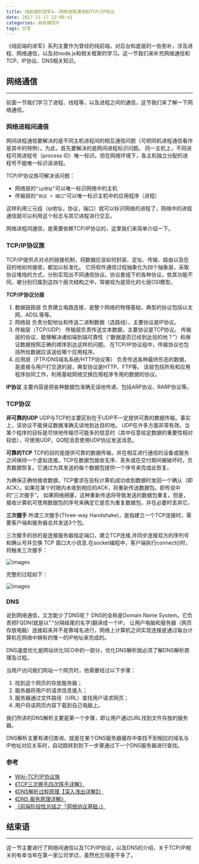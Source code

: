 ```yaml
---
title: 纯前端的进军4--网络进程通信和TCP/IP协议
date: 2017-11-17 22:09:41
categories: 非前端钙片
tags: 分享
---
```

《纯前端的进军》系列主要作为曾经的纯前端，对后台和底层的一些弥补，涉及进程、网络通信，以及对node.js和相关框架的学习。这一节我们来补充网络通信和TCP、IP协议、DNS相关知识。
<!--more-->

## 网络通信
---
前面一节我们学习了进程、线程等，以及进程之间的通信，这节我们来了解一下网络通信。

### 网络进程间通信
网间进程通信要解决的是不同主机进程间的相互通信问题（可把同机进程通信看作是其中的特例）。为此，首先要解决的是网间进程标识问题。
同一主机上，不同进程可用进程号（process ID）唯一标识。但在网络环境下，各主机独立分配的进程号不能唯一标识该进程。

TCP/IP协议族可解决该问题：
- 网络层的`“ip地址”`可以唯一标识网络中的主机
- 传输层的`“协议 + 端口”`可以唯一标识主机中的应用程序（进程）

这样利用三元组（ip地址，协议，端口）就可以标识网络的进程了，网络中的进程通信就可以利用这个标志与其它进程进行交互。

网络进程间通信，是需要依赖TCP/IP协议的，这里我们来简单介绍一下。

### TCP/IP协议族
TCP/IP提供点对点的链接机制，将数据应该如何封装、定址、传输、路由以及在目的地如何接收，都加以标准化。
它将软件通信过程抽象化为四个抽象层，采取协议堆栈的方式，分别实现出不同通信协议。协议套组下的各种协议，依其功能不同，被分别归属到这四个层次结构之中，常被视为是简化的七层OSI模型。

**TCP/IP协议分层**
1. 数据链路层
负责建立电路连接，是整个网络的物理基础，典型的协议包括以太网、ADSL等等。
2. 网络层
负责分配地址和传送二进制数据（选路线），主要协议是IP协议。
3. 传输层（TCP/UDP）
传输层负责传送文本数据，主要协议是TCP协议。
传输层的协议，能够解决诸如端到端可靠性（“数据是否已经到达目的地？”）和保证数据按照正确的顺序到达这样的问题。
在TCP/IP协议组中，传输协议也包括所给数据应该送给哪个应用程序。
4. 应用层（FTP/DNS域名系统/HTTP协议等）
负责传送各种最终形态的数据，是直接与用户打交道的层，典型协议是HTTP、FTP等。
该层包括所有和应用程序协同工作，利用基础网络交换应用程序专用的数据的协议。

**IP协议**
主要内容是把各种数据包准确无误地传递，包括ARP协议、RARP协议等。

### TCP协议
**非可靠的UDP**
UDP与TCP的主要区别在于UDP不一定提供可靠的数据传输。事实上，该协议不能保证数据准确无误地到达目的地。
UDP在许多方面非常有效。当某个程序的目标是尽快地传输尽可能多的信息时（其中任意给定数据的重要性相对较低），可使用UDP。QQ短消息使用UDP协议发送消息。 

**可靠的TCP**
TCP的目的是提供可靠的数据传输，并在相互进行通信的设备或服务之间保持一个虚拟连接。TCP在数据包接收无序、丢失或在交付期间被破坏时，负责数据恢复。它通过为其发送的每个数据包提供一个序号来完成此恢复。

为确保正确地接收数据，TCP要求在目标计算机成功收到数据时发回一个确认（即ACK）。如果在某个时限内未收到相应的ACK，将重新传送数据包。即传说中的“三次握手”。
如果网络拥塞，这种重新传送将导致发送的数据包重复。但是，接收计算机可使用数据包的序号来确定它是否为重复数据包，并在必要时丢弃它。

**三次握手**
所谓三次握手(Three-way Handshake)，是指建立一个TCP连接时，需要客户端和服务器总共发送3个包。

三次握手的目的是连接服务器指定端口，建立TCP连接,并同步连接双方的序列号和确认号并交换 TCP 窗口大小信息.在socket编程中，客户端执行connect()时，将触发三次握手：

![images](http://o905ne85q.bkt.clouddn.com/100327002629.png)

完整的过程如下：

![images](http://o905ne85q.bkt.clouddn.com/0_131271823564Rx.gif)

### DNS
说到网络通信，又怎能少了DNS呢？
DNS的全称是Domain Name System。它负责把FQDN(就是以"."分隔结尾的名字)翻译成一个IP。
让用户电脑和服务器（网页存放电脑）连接起来并不是靠域名进行，网络上计算机之间实现连接是通过每台计算机在网络中拥有的惟一的IP地址来完成的。

DNS速度优化是网站优化SEO中的一部分，优化DNS解析就必须了解DNS解析原理及过程。

当用户访问我们网站一个网页时，他需要经过以下步骤：
1. 找到这个网页的存放服务器；
2. 服务器将用户的请求信息接入；
3. 服务器通过文件路径（URL）查找用户请求网页；
4. 用户将该网页内容下载到自己电脑上。

我们所讲的DNS解析主要是第一个步骤，即让用户通过URL找到文件存放的服务器。

DNS解析主要有递归查询，就是在某个DNS服务器缓存中查找不到相应的域名与IP地址对应关系时，自动跳转到到下一步骤通过下一个DNS服务器进行查找。

### 参考
- [Wiki-TCP/IP协议族](https://zh.wikipedia.org/zh-hans/TCP/IP%E5%8D%8F%E8%AE%AE%E6%97%8F)
- [《TCP三次握手四次挥手详解》](http://www.cnblogs.com/zmlctt/p/3690998.html)
- [《DNS解析过程原理【深入浅出详解】》](http://www.ecdoer.com/post/dns.html)
- [《DNS 服务原理详解》](http://www.jianshu.com/p/4394aaf97492)
- [《前端阶段性总结之「网络协议基础」》](https://godbasin.github.io/2017/05/19/front-end-notes-6-network-protocol/)

## 结束语
-----
这一节主要进行了网络间通信以及TCP/IP协议，以及DNS的介绍，关于TCP/IP相关的有幸当年在第一家公司学过，虽然也忘得差不多了。
